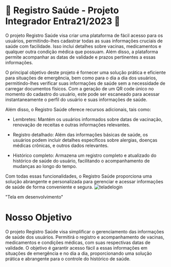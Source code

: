 # 💉 Registro Saúde - Projeto Integrador Entra21/2023 💊

O projeto Registro Saúde visa criar uma plataforma de fácil acesso para os usuários, permitindo-lhes cadastrar todas as suas informações cruciais de saúde com facilidade. Isso inclui detalhes sobre vacinas, medicamentos e qualquer outra condição médica que possuam. Além disso, a plataforma permite acompanhar as datas de validade e prazos pertinentes a essas informações.

O principal objetivo deste projeto é fornecer uma solução prática e eficiente para situações de emergência, bem como para o dia a dia dos usuários, permitindo-lhes verificar suas informações de saúde sem a necessidade de carregar documentos físicos. Com a geração de um QR code único no momento do cadastro do usuário, este pode ser escaneado para acessar instantaneamente o perfil do usuário e suas informações de saúde.

Além disso, o Registro Saúde oferece recursos adicionais, tais como:

- Lembretes: Mantém os usuários informados sobre datas de vacinação, renovação de receitas e outras informações relevantes.

- Registro detalhado: Além das informações básicas de saúde, os usuários podem incluir detalhes específicos sobre alergias, doenças médicas crônicas, e outros dados relevantes.

- Histórico completo: Armazena um registro completo e atualizado do histórico de saúde do usuário, facilitando o acompanhamento de mudanças ao longo do tempo.

Com todas essas funcionalidades, o Registro Saúde proporciona uma solução abrangente e personalizada para gerenciar e acessar informações de saúde de forma conveniente e segura.
![teladelogin](https://github.com/djowhend/registro-saude/assets/143847541/c6926490-6aa8-40da-9594-7e50bc3dd9bd)

"Tela em desenvolvimento"

# Nosso Objetivo

O projeto Registro Saúde visa simplificar o gerenciamento das informações de saúde dos usuários. Permitirá o registro e acompanhamento de vacinas, medicamentos e condições médicas, com suas respectivas datas de validade. O objetivo é garantir acesso fácil a essas informações em situações de emergência e no dia a dia, proporcionando uma solução prática e abrangente para o controle do histórico de saúde.